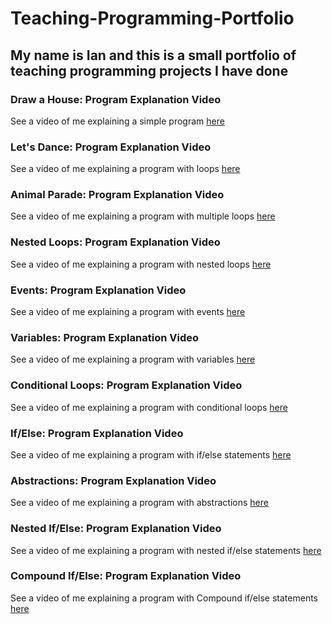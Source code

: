 # Teaching-Programming-Portfolio

## My name is Ian and this is a small portfolio of teaching programming projects I have done

### Draw a House: Program Explanation Video
See a video of me explaining a simple program [here](https://youtu.be/6Mg24yZ0R6w)

### Let's Dance: Program Explanation Video
See a video of me explaining a program with loops [here](https://youtu.be/04otzK89uy0)

### Animal Parade: Program Explanation Video
See a video of me explaining a program with multiple loops [here](https://youtu.be/_rV0TMbrxZg)

### Nested Loops: Program Explanation Video
See a video of me explaining a program with nested loops [here](https://youtu.be/5Mfvp6EBuog)

### Events: Program Explanation Video
See a video of me explaining a program with events [here](https://youtu.be/lxxVfHFRVo4)

### Variables: Program Explanation Video
See a video of me explaining a program with variables [here](https://youtu.be/1MZcbtgEMVU)

### Conditional Loops: Program Explanation Video
See a video of me explaining a program with conditional loops [here](https://youtu.be/XtVAoDpo2dg)

### If/Else: Program Explanation Video
See a video of me explaining a program with if/else statements [here](https://youtu.be/T9XKLOUNghk)

### Abstractions: Program Explanation Video
See a video of me explaining a program with abstractions [here](https://youtu.be/uVwgJyUkmCQ)

### Nested If/Else: Program Explanation Video
See a video of me explaining a program with nested if/else statements [here](https://youtu.be/50wJcY9akjo)

### Compound If/Else: Program Explanation Video
See a video of me explaining a program with Compound if/else statements [here](https://youtu.be/U0q18Edwqcw)
